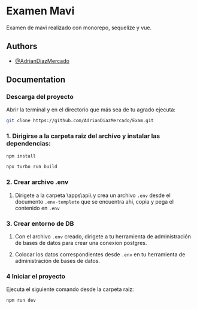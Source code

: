 
# Examen Mavi

Examen de mavi realizado con monorepo, sequelize y vue.




## Authors

- [@AdrianDiazMercado](https://www.github.com/AdrianDiazMercado)


## Documentation

### Descarga del proyecto
Abrir la terminal y en el directorio que más sea de tu agrado ejecuta:

```bash
git clone https://github.com/AdrianDiazMercado/Exam.git
```
### 1. Dirigirse a la carpeta raiz del archivo y instalar las dependencias: 
```bash
npm install
```
```bash
npx turbo run build
```
### 2. Crear archivo .env
1. Dirigete a la carpeta \apps\api\ y crea un archivo `.env` desde el documento `.env-templete` que se encuentra ahi, copia y pega el contenido en `.env`

### 3. Crear entorno de DB
1. Con el archivo `.env` creado, dirigete a tu herramienta de administración de bases de datos para crear una conexion postgres.

2. Colocar los datos correspondientes desde `.env` en tu herramienta de administración de bases de datos.

### 4 Iniciar el proyecto
Ejecuta el siguiente comando desde la carpeta raiz:
```bach
npm run dev
 ```
